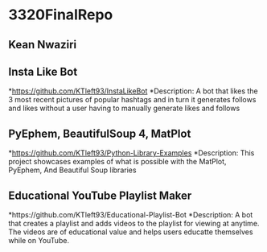 # 3320FinalRepo

<h2>Kean Nwaziri</h2>

<h2>Insta Like Bot</h2>

*https://github.com/KTleft93/InstaLikeBot
*Description: A bot that likes the 3 most recent pictures of popular hashtags and in turn
it generates follows and likes without a user having to manually generate likes and follows


<h2>PyEphem, BeautifulSoup 4, MatPlot</h2>

*https://github.com/KTleft93/Python-Library-Examples
*Description: This project showcases examples of what is possible with the MatPlot, PyEphem, And Beautiful Soup libraries



<h2>Educational YouTube Playlist Maker</h2>
*https://github.com/KTleft93/Educational-Playlist-Bot
*Description: A bot that creates a playlist and adds videos to the playlist for viewing at anytime. The videos are of educational value and helps users educatte themselves while on YouTube.


